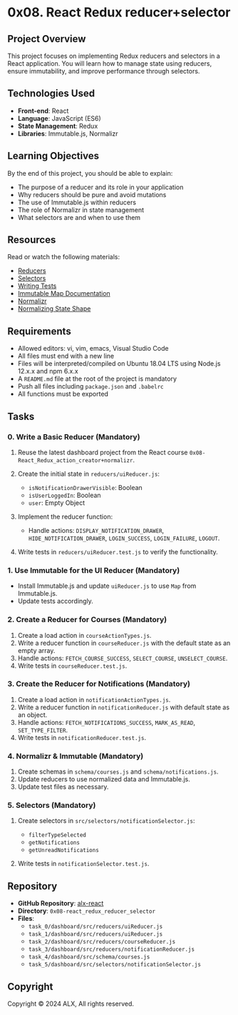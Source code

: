 # 0x08. React Redux reducer+selector

## Project Overview

This project focuses on implementing Redux reducers and selectors in a React application. You will learn how to manage state using reducers, ensure immutability, and improve performance through selectors.


## Technologies Used

- **Front-end**: React
- **Language**: JavaScript (ES6)
- **State Management**: Redux
- **Libraries**: Immutable.js, Normalizr

## Learning Objectives

By the end of this project, you should be able to explain:

- The purpose of a reducer and its role in your application
- Why reducers should be pure and avoid mutations
- The use of Immutable.js within reducers
- The role of Normalizr in state management
- What selectors are and when to use them

## Resources

Read or watch the following materials:

- [Reducers](#)
- [Selectors](#)
- [Writing Tests](#)
- [Immutable Map Documentation](#)
- [Normalizr](#)
- [Normalizing State Shape](#)

## Requirements

- Allowed editors: vi, vim, emacs, Visual Studio Code
- All files must end with a new line
- Files will be interpreted/compiled on Ubuntu 18.04 LTS using Node.js 12.x.x and npm 6.x.x
- A `README.md` file at the root of the project is mandatory
- Push all files including `package.json` and `.babelrc`
- All functions must be exported

## Tasks

### 0. Write a Basic Reducer (Mandatory)

1. Reuse the latest dashboard project from the React course `0x08-React_Redux_action_creator+normalizr`.
2. Create the initial state in `reducers/uiReducer.js`:
   - `isNotificationDrawerVisible`: Boolean
   - `isUserLoggedIn`: Boolean
   - `user`: Empty Object

3. Implement the reducer function:
   - Handle actions: `DISPLAY_NOTIFICATION_DRAWER`, `HIDE_NOTIFICATION_DRAWER`, `LOGIN_SUCCESS`, `LOGIN_FAILURE`, `LOGOUT`.

4. Write tests in `reducers/uiReducer.test.js` to verify the functionality.

### 1. Use Immutable for the UI Reducer (Mandatory)

- Install Immutable.js and update `uiReducer.js` to use `Map` from Immutable.js.
- Update tests accordingly.

### 2. Create a Reducer for Courses (Mandatory)

1. Create a load action in `courseActionTypes.js`.
2. Write a reducer function in `courseReducer.js` with the default state as an empty array.
3. Handle actions: `FETCH_COURSE_SUCCESS`, `SELECT_COURSE`, `UNSELECT_COURSE`.
4. Write tests in `courseReducer.test.js`.

### 3. Create the Reducer for Notifications (Mandatory)

1. Create a load action in `notificationActionTypes.js`.
2. Write a reducer function in `notificationReducer.js` with default state as an object.
3. Handle actions: `FETCH_NOTIFICATIONS_SUCCESS`, `MARK_AS_READ`, `SET_TYPE_FILTER`.
4. Write tests in `notificationReducer.test.js`.

### 4. Normalizr & Immutable (Mandatory)

1. Create schemas in `schema/courses.js` and `schema/notifications.js`.
2. Update reducers to use normalized data and Immutable.js.
3. Update test files as necessary.

### 5. Selectors (Mandatory)

1. Create selectors in `src/selectors/notificationSelector.js`:
   - `filterTypeSelected`
   - `getNotifications`
   - `getUnreadNotifications`

2. Write tests in `notificationSelector.test.js`.

## Repository

- **GitHub Repository**: [alx-react](https://github.com/alx-react)
- **Directory**: `0x08-react_redux_reducer_selector`
- **Files**: 
  - `task_0/dashboard/src/reducers/uiReducer.js`
  - `task_1/dashboard/src/reducers/uiReducer.js`
  - `task_2/dashboard/src/reducers/courseReducer.js`
  - `task_3/dashboard/src/reducers/notificationReducer.js`
  - `task_4/dashboard/src/schema/courses.js`
  - `task_5/dashboard/src/selectors/notificationSelector.js`

## Copyright

Copyright © 2024 ALX, All rights reserved.